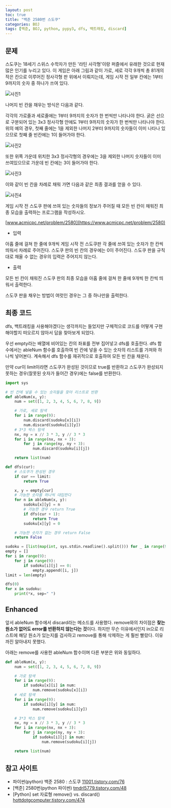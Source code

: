 ```yaml
---
layout: post
toc: true
title: "백준 2580번 스도쿠"
categories: BOJ
tags: [백준, BOJ, python, pypy3, dfs, 백트래킹, discard]
---
```


## 문제
스도쿠는 18세기 스위스 수학자가 만든 '라틴 사각형'이랑 퍼즐에서 유래한 것으로 현재 많은 인기를 누리고 있다. 이 게임은 아래 그림과 같이 가로, 세로 각각 9개씩 총 81개의 작은 칸으로 이루어진 정사각형 판 위에서 이뤄지는데, 게임 시작 전 일부 칸에는 1부터 9까지의 숫자 중 하나가 쓰여 있다.

![사진1](https://www.acmicpc.net/upload/images/jF1kwmQaGGRM3t9ESvpTvW34kCnB2.png)

나머지 빈 칸을 채우는 방식은 다음과 같다.

각각의 가로줄과 세로줄에는 1부터 9까지의 숫자가 한 번씩만 나타나야 한다.
굵은 선으로 구분되어 있는 3x3 정사각형 안에도 1부터 9까지의 숫자가 한 번씩만 나타나야 한다.
위의 예의 경우, 첫째 줄에는 1을 제외한 나머지 2부터 9까지의 숫자들이 이미 나타나 있으므로 첫째 줄 빈칸에는 1이 들어가야 한다.

![사진2](https://www.acmicpc.net/upload/images/iWqN5AZPf4h.png)

또한 위쪽 가운데 위치한 3x3 정사각형의 경우에는 3을 제외한 나머지 숫자들이 이미 쓰여있으므로 가운데 빈 칸에는 3이 들어가야 한다.

![사진3](https://www.acmicpc.net/upload/images/A9FWbU92T9v2Fjr9U6Qsg.png)

이와 같이 빈 칸을 차례로 채워 가면 다음과 같은 최종 결과를 얻을 수 있다.

![사진4](https://www.acmicpc.net/upload/images/fjCQBE3QI9BMGeiClrtwkHy3jeGPNi.png)

게임 시작 전 스도쿠 판에 쓰여 있는 숫자들의 정보가 주어질 때 모든 빈 칸이 채워진 최종 모습을 출력하는 프로그램을 작성하시오.

[www.acmicpc.net/problem/2580](https://www.acmicpc.net/problem/2580)

* 입력

아홉 줄에 걸쳐 한 줄에 9개씩 게임 시작 전 스도쿠판 각 줄에 쓰여 있는 숫자가 한 칸씩 띄워서 차례로 주어진다. 스도쿠 판의 빈 칸의 경우에는 0이 주어진다. 스도쿠 판을 규칙대로 채울 수 없는 경우의 입력은 주어지지 않는다.

* 출력

모든 빈 칸이 채워진 스도쿠 판의 최종 모습을 아홉 줄에 걸쳐 한 줄에 9개씩 한 칸씩 띄워서 출력한다.

스도쿠 판을 채우는 방법이 여럿인 경우는 그 중 하나만을 출력한다.


## 최종 코드

dfs, 백트래킹을 사용해야겠다는 생각까지는 들었지만 구체적으로 코드를 어떻게 구현해야할지 떠오르지 않아서 답을 찾아보게 되었다.

우선 empty라는 배열에 비어있는 칸의 좌표를 전부 집어넣고 dfs를 호출한다. dfs 함수에서는 ableNum 함수를 호출하여 빈 칸에 넣을 수 있는 숫자의 리스트를 가져와 하나씩 넣어본다. 계속해서 dfs 함수를 재귀적으로 호출하여 모든 빈 칸을 채운다.

만약 cur이 limit이라면 스도쿠가 완성된 것이므로 true를 반환하고 스도쿠가 완성되지 못하는 경우(잘못된 숫자가 들어간 경우)에는 false를 반환한다.

```python
import sys

# 빈 칸에 넣을 수 있는 숫자들을 찾아 리스트로 반환
def ableNum(x, y):
    num = set([1, 2, 3, 4, 5, 6, 7, 8, 9])

    # 가로, 세로 탐색
    for i in range(9):
        num.discard(sudoku[x][i])
        num.discard(sudoku[i][y])
    # 3*3 박스 탐색
    nx, ny = x // 3 * 3, y // 3 * 3
    for i in range(nx, nx + 3):
        for j in range(ny, ny + 3):
            num.discard(sudoku[i][j])

    return list(num)

def dfs(cur):
    # 스도쿠가 완성된 경우
    if cur == limit:
        return True

    x, y = empty[cur]
    # 가능한 숫자를 하나씩 대입한다
    for n in ableNum(x, y):
        sudoku[x][y] = n
        # 가능한 경우 return True
        if dfs(cur + 1):
            return True
        sudoku[x][y] = 0

    # 가능한 숫자가 없는 경우 return False
    return False

sudoku = [list(map(int, sys.stdin.readline().split())) for _ in range(9)]
empty = []
for i in range(9):
    for j in range(9):
        if sudoku[i][j] == 0:
            empty.append([i, j])
limit = len(empty)

dfs(0)
for x in sudoku:
    print(*x, sep=" ")
```

## Enhanced

앞서 ableNum 함수에서 discard라는 메소드를 사용했다. remove와의 차이점은 **찾는 원소가 없어도 error를 반환하지 않는다는 것**이다. 하지만 무슨 이유에서인지 in으로 리스트에 해당 원소가 있는지를 검사하고 remove를 통해 삭제하는 게 훨씬 빨랐다. 이유까진 알아내지 못했다.

아래는 remove를 사용한 ableNum 함수이며 다른 부분은 위와 동일하다.

```python
def ableNum(x, y):
    num = set([1, 2, 3, 4, 5, 6, 7, 8, 9])

    # 가로 탐색
    for i in range(9):
        if sudoku[x][i] in num:
            num.remove(sudoku[x][i])
    # 세로 탐색
    for i in range(9):
        if sudoku[i][y] in num:
            num.remove(sudoku[i][y])

    # 3*3 박스 탐색
    nx, ny = x // 3 * 3, y // 3 * 3
    for i in range(nx, nx + 3):
        for j in range(ny, ny + 3):
            if sudoku[i][j] in num:
                num.remove(sudoku[i][j])

    return list(num)
```

## 참고 사이트

- 파이썬(python) 백준 2580 : 스도쿠 [11001.tistory.com/76](https://11001.tistory.com/76)
- [백준] 2580번(python 파이썬) [tmdrl5779.tistory.com/48](https://tmdrl5779.tistory.com/48)
- [Python] set 자료형 remove() vs. discard() [hottdotgcomputer.tistory.com/474](https://hottdotgcomputer.tistory.com/474)
